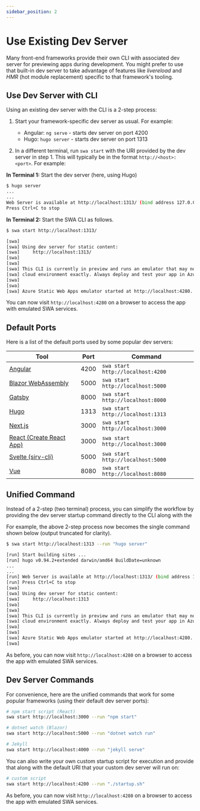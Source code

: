 ```yaml
---
sidebar_position: 2
---
```


# Use Existing Dev Server

Many front-end frameworks provide their own CLI with associated dev server for previewing apps during development. You might prefer to use that built-in dev server to take advantage of features like _livereload_ and _HMR_ (hot module replacement) specific to that framework's tooling. 

## Use Dev Server with CLI

Using an existing dev server with the CLI is a 2-step process:

1. Start your framework-specific dev server as usual. For example:
   * Angular: `ng serve` - starts dev server on port 4200
   * Hugo: `hugo server` - starts dev server on port 1313

2. In a different terminal, run `swa start` with the URI provided by the dev server in step 1. This will typically be in the format `http://<host>:<port>`. For example:

**In Terminal 1:** Start the dev server (here, using Hugo)
```bash
$ hugo server 
...
...
Web Server is available at http://localhost:1313/ (bind address 127.0.0.1)
Press Ctrl+C to stop
```

**In Terminal 2:** Start the SWA CLI as follows.
```bash
$ swa start http://localhost:1313/

[swa] 
[swa] Using dev server for static content:
[swa]     http://localhost:1313/
[swa] 
[swa] 
[swa] This CLI is currently in preview and runs an emulator that may not match the 
[swa] cloud environment exactly. Always deploy and test your app in Azure.
[swa] 
[swa] 
[swa] Azure Static Web Apps emulator started at http://localhost:4280. Press CTRL+C to exit.
```

You can now visit `http://localhost:4280` on a browser to access the app with emulated SWA services.

## Default Ports

Here is a list of the default ports used by some popular dev servers:

| Tool                                                                               | Port | Command                           |
| ---------------------------------------------------------------------------------- | ---- | --------------------------------- |
| [Angular](https://angular.io/cli)                                                  | 4200 | `swa start http://localhost:4200` |
| [Blazor WebAssembly](https://dotnet.microsoft.com/apps/aspnet/web-apps/blazor)     | 5000 | `swa start http://localhost:5000` |
| [Gatsby](https://www.gatsbyjs.com/docs/gatsby-cli/)                                | 8000 | `swa start http://localhost:8000` |
| [Hugo](https://gohugo.io/commands/hugo_server/)                                    | 1313 | `swa start http://localhost:1313` |
| [Next.js](https://nextjs.org/)                                                     | 3000 | `swa start http://localhost:3000` |
| [React (Create React App)](https://reactjs.org/docs/create-a-new-react-app.html)   | 3000 | `swa start http://localhost:3000` |
| [Svelte (sirv-cli)](https://github.com/lukeed/sirv/tree/master/packages/sirv-cli/) | 5000 | `swa start http://localhost:5000` |
| [Vue](https://cli.vuejs.org/)                                                      | 8080 | `swa start http://localhost:8080` |


## Unified Command

Instead of a 2-step (two terminal) process, you can simplify the workflow by providing the dev server startup command directly to the CLI along with the 

For example, the above 2-step process now becomes the single command shown below (output truncated for clarity).

```bash
$ swa start http://localhost:1313 --run "hugo server" 

[run] Start building sites ... 
[run] hugo v0.94.2+extended darwin/amd64 BuildDate=unknown
...
...
[run] Web Server is available at http://localhost:1313/ (bind address 127.0.0.1)
[run] Press Ctrl+C to stop
[swa] 
[swa] Using dev server for static content:
[swa]     http://localhost:1313
[swa] 
[swa] 
[swa] This CLI is currently in preview and runs an emulator that may not match the 
[swa] cloud environment exactly. Always deploy and test your app in Azure.
[swa] 
[swa] 
[swa] Azure Static Web Apps emulator started at http://localhost:4280. Press CTRL+C to exit.
[swa] 
```

As before, you can now visit `http://localhost:4280` on a browser to access the app with emulated SWA services.

## Dev Server Commands

For convenience, here are the unified commands that work for some popular frameworks (using their default dev server ports):

```bash
# npm start script (React)
swa start http://localhost:3000 --run "npm start"

# dotnet watch (Blazor)
swa start http://localhost:5000 --run "dotnet watch run"

# Jekyll
swa start http://localhost:4000 --run "jekyll serve"
```

You can also write your own custom startup script for execution and provide that along with the default URI that your custom dev server will run on:

```bash
# custom script
swa start http://localhost:4200 --run "./startup.sh"
```

As before, you can now visit `http://localhost:4280` on a browser to access the app with emulated SWA services.